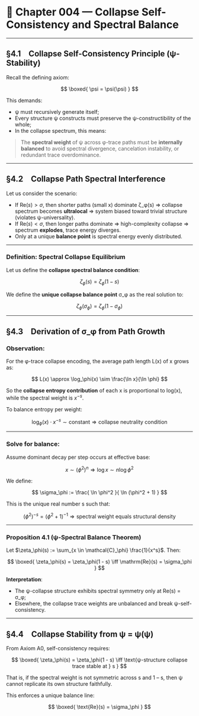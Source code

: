 # 📘 Chapter 004 — Collapse Self-Consistency and Spectral Balance

---

## §4.1 Collapse Self-Consistency Principle (ψ-Stability)

Recall the defining axiom:

$$
\boxed{ \psi = \psi(\psi) }
$$

This demands:

* ψ must recursively generate itself;
* Every structure ψ constructs must preserve the ψ-constructibility of the whole;
* In the collapse spectrum, this means:

> The **spectral weight** of ψ across φ-trace paths must be **internally balanced** to avoid spectral divergence, cancelation instability, or redundant trace overdominance.

---

## §4.2 Collapse Path Spectral Interference

Let us consider the scenario:

* If $\mathrm{Re}(s) > \sigma$, then shorter paths (small x) dominate ζ\_φ(s) ⇒ collapse spectrum becomes **ultralocal** ⇒ system biased toward trivial structure (violates ψ-universality).
* If $\mathrm{Re}(s) < \sigma$, then longer paths dominate ⇒ high-complexity collapse ⇒ spectrum **explodes**, trace energy diverges.
* Only at a unique **balance point** is spectral energy evenly distributed.

---

### Definition: Spectral Collapse Equilibrium

Let us define the **collapse spectral balance condition**:

$$
\zeta_\phi(s) = \zeta_\phi(1 - s)
$$

We define the **unique collapse balance point** σ\_φ as the real solution to:

$$
\zeta_\phi(\sigma_\phi) = \zeta_\phi(1 - \sigma_\phi)
$$

---

## §4.3 Derivation of σ\_φ from Path Growth

### Observation:

For the φ-trace collapse encoding, the average path length L(x) of x grows as:

$$
L(x) \approx \log_\phi(x) \sim \frac{\ln x}{\ln \phi}
$$

So the **collapse entropy contribution** of each x is proportional to log(x), while the spectral weight is $x^{-s}$.

To balance entropy per weight:

$$
\log_\phi(x) \cdot x^{-s} \sim \text{constant}
\Rightarrow \text{collapse neutrality condition}
$$

---

### Solve for balance:

Assume dominant decay per step occurs at effective base:

$$
x \sim (\phi^2)^n \Rightarrow \log x \sim n \log \phi^2
$$

We define:

$$
\sigma_\phi := \frac{ \ln \phi^2 }{ \ln (\phi^2 + 1) }
$$

This is the unique real number s such that:

$$
(\phi^2)^{-s} = (\phi^2 + 1)^{-1}
\Rightarrow \text{spectral weight equals structural density}
$$

---

### Proposition 4.1 (ψ-Spectral Balance Theorem)

Let $\zeta_\phi(s) := \sum_{x \in \mathcal{C}_\phi} \frac{1}{x^s}$.
Then:

$$
\boxed{
\zeta_\phi(s) = \zeta_\phi(1 - s) \iff \mathrm{Re}(s) = \sigma_\phi
}
$$

**Interpretation**:

* The ψ-collapse structure exhibits spectral symmetry only at Re(s) = σ\_φ;
* Elsewhere, the collapse trace weights are unbalanced and break ψ-self-consistency.

---

## §4.4 Collapse Stability from ψ = ψ(ψ)

From Axiom A0, self-consistency requires:

$$
\boxed{
\zeta_\phi(s) = \zeta_\phi(1 - s) \iff \text{ψ-structure collapse trace stable at } s
}
$$

That is, if the spectral weight is not symmetric across s and 1 – s, then ψ cannot replicate its own structure faithfully.

This enforces a unique balance line:

$$
\boxed{ \text{Re}(s) = \sigma_\phi }
$$